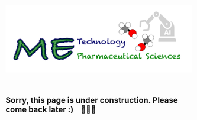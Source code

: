 ![](../images/cv-header.png)

&nbsp;

## Sorry, this page is under construction. Please come back later :) &nbsp;&nbsp; 🚨🚧🚨
